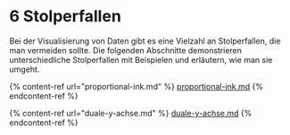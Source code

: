 # 6 Stolperfallen

Bei der Visualisierung von Daten gibt es eine Vielzahl an Stolperfallen, die man vermeiden sollte. Die folgenden Abschnitte demonstrieren unterschiedliche Stolperfallen mit Beispielen und erläutern, wie man sie umgeht.

{% content-ref url="proportional-ink.md" %}
[proportional-ink.md](proportional-ink.md)
{% endcontent-ref %}

{% content-ref url="duale-y-achse.md" %}
[duale-y-achse.md](duale-y-achse.md)
{% endcontent-ref %}
